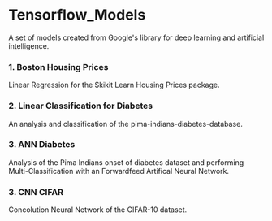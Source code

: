 # Tensorflow_Models
A set of models created from Google's library for deep learning and artificial intelligence.

### 1. Boston Housing Prices
Linear Regression for the Skikit Learn Housing Prices package.

### 2. Linear Classification for Diabetes
An analysis and classification of the pima-indians-diabetes-database.

### 3. ANN Diabetes
Analysis of the Pima Indians onset of diabetes dataset and performing Multi-Classification with an Forwardfeed Artifical Neural Network.

### 3. CNN CIFAR
Concolution Neural Network of the CIFAR-10 dataset.
